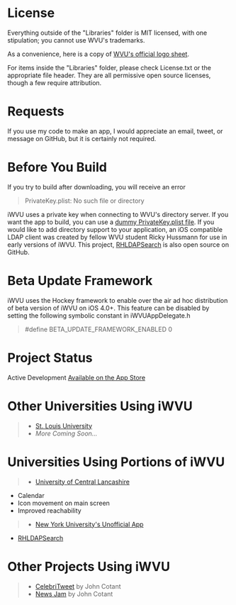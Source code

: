 License
=======

Everything outside of the "Libraries" folder is MIT licensed, with one stipulation; you cannot use WVU's trademarks.

As a convenience, here is a copy of [WVU's official logo sheet](http://tls.wvu.edu/r/download/23909).

For items inside the "Libraries" folder, please check License.txt or the appropriate file header. They are all permissive open source licenses, though a few require attribution.

Requests
========

If you use my code to make an app, I would appreciate an email, tweet, or message on GitHub, but it is certainly not required.

Before You Build
================

If you try to build after downloading, you will receive an error

> PrivateKey.plist: No such file or directory

iWVU uses a private key when connecting to WVU's directory server. If you want the app to build, you can use a [dummy PrivateKey.plist file](http://JaredCrawford.org/Files/PrivateKey.plist). If you would like to add directory support to your application, an iOS compatible LDAP client was created by fellow WVU student Ricky Hussmann for use in early versions of iWVU. This project, [RHLDAPSearch](http://github.com/rhussmann/RHLDAPSearch) is also open source on GitHub.

Beta Update Framework
=====================
iWVU uses the Hockey framework to enable over the air ad hoc distribution of beta version of iWVU on iOS 4.0+. This feature can be disabled by setting the following symbolic constant in iWVUAppDelegate.h

> \#define BETA\_UPDATE\_FRAMEWORK\_ENABLED 0



Project Status
==============

Active Development
[Available on the App Store](http://iTunes.com/apps/iWVU)

Other Universities Using iWVU
=============================

> * [St. Louis University](http://itunes.apple.com/us/app/saint-louis-university/id377399047?mt=8)
> * *More Coming Soon...*

Universities Using Portions of iWVU
=============================
> * [University of Central Lancashire](http://itunes.apple.com/us/app/uclan/id325930048?mt=8)
  * Calendar
  * Icon movement on main screen
  * Improved reachability
> * [New York University's Unofficial App](http://itunes.apple.com/us/app/nyumobile/id423799237?mt=8) 
  * [RHLDAPSearch](https://github.com/rhussmann/RHLDAPSearch)

Other Projects Using iWVU
=========================

> * [CelebriTweet](http://iTunes.com/apps/CelebriTweet) by John Cotant
> * [News Jam](http://itunes.apple.com/us/app/news-jam/id353897391?mt=8) by John Cotant
